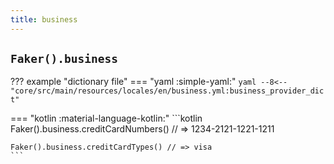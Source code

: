 ```yaml
---
title: business
---
```


## `Faker().business`

??? example "dictionary file"
    === "yaml :simple-yaml:"
        ```yaml
        --8<-- "core/src/main/resources/locales/en/business.yml:business_provider_dict"
        ```

=== "kotlin :material-language-kotlin:"
    ```kotlin
    Faker().business.creditCardNumbers() // => 1234-2121-1221-1211

    Faker().business.creditCardTypes() // => visa
    ```
